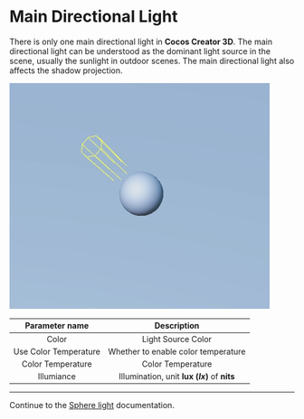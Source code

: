 # Main Directional Light

There is only one main directional light in __Cocos Creator 3D__. The main directional light can be understood as the dominant light source in the scene, usually the sunlight in outdoor scenes. The main directional light also affects the shadow projection.

![main dir light](dir-light.jpg)

| Parameter name | Description |
|:-------:|:---:|
| Color | Light Source Color |
| Use Color Temperature | Whether to enable color temperature |
| Color Temperature | Color Temperature |
| Illumiance | Illumination, unit **lux (*lx*)** of **nits** |

---

Continue to the [Sphere light](sphere-light.md) documentation.